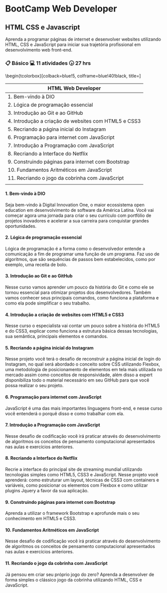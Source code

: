 # BootCamp Web Developer

## HTML CSS e Javascript

Aprenda a programar páginas de internet e desenvolver websites utilizando HTML, CSS e JavaScript para iniciar sua trajetória profissional em desenvolvimento web front-end.

### :clipboard: Básico  :computer: 11 atividades  :clock430: 27 hrs

\begin{tcolorbox}[colback=blue!5,
colframe=blue!40!black, title=]

| HTML Web Developer                  |
|-------------------------------------|
| 1. Bem-vindo à DIO                  |
| 2. Lógica de programação essencial  |
| 3. Introdução ao Git e ao GitHub    |
| 4. Introdução a criação de websites com HTML5 e CSS3 |
| 5. Recriando a página inicial do Instagram |
| 6. Programação para internet com JavaScript |
| 7. Introdução a Programação com JavaScript |
| 8. Recriando a Interface do Netflix |
| 9. Construindo páginas para internet com Bootstrap |
| 10. Fundamentos Aritméticos em JavaScript |
| 11. Recriando o jogo da cobrinha com JavaScript |
|   |

####  1. Bem-vindo à DIO 
Seja bem-vindo à Digital Innovation One, o maior ecossistema open education em desenvolvimento de software da América Latina. Você vai começar agora uma jornada para criar o seu currículo com portfólio de projetos inovadores e acelerar a sua carreira para conquistar grandes oportunidades.

#### 2. Lógica de programação essencial

Lógica de programação é a forma como o desenvolvedor entende a comunicação a fim de programar uma função de um programa. Faz uso de algoritmos, que são sequências de passos bem estabelecidos, como por exemplo, uma receita de bolo.

#### 3. Introdução ao Git e ao GitHub

Nesse curso vamos aprender um pouco da história do Git e como ele se tornou essencial para otimizar projetos dos desenvolvedores. Também vamos conhecer seus principais comandos, como funciona a plataforma e como ela pode simplificar o seu trabalho.

#### 4. Introdução a criação de websites com HTML5 e CSS3

Nesse curso o especialista vai contar um pouco sobre a história do HTML5 e do CSS3, explicar como funciona a estrutura básica dessas tecnologias, sua semântica, principais elementos e comandos.

#### 5. Recriando a página inicial do Instagram

Nesse projeto você terá o desafio de reconstruir a página inicial de login do Instagram, no qual será abordado o conceito sobre CSS utilizando Flexbox, uma metodologia de posicionamento de elementos em tela mais utilizada no mercado assim como conceitos de responsividade, além disso a expert disponibiliza todo o material necessário em seu GitHub para que você possa realizar o seu projeto.

#### 6. Programação para internet com JavaScript

JavaScript é uma das mais importantes linguagens front-end, e nesse curso você entenderá o porquê disso e como trabalhar com ela.

#### 7. Introdução a Programação com JavaScript

Nesse desafio de codificação você irá praticar através do desenvolvimento de algoritmos os conceitos de pensamento computacional apresentados nas aulas e exercícios anteriores.

#### 8. Recriando a Interface do Netflix

Recrie a interface do principal site de streaming mundial utilizando tecnologias simples como HTML5, CSS3 e JavaScript. Nesse projeto você aprenderá: como estruturar um layout, técnicas de CSS3 com containers e variáveis, como posicionar os elementos com Flexbox e como utilizar plugins Jquery a favor da sua aplicação.

#### 9. Construindo páginas para internet com Bootstrap

Aprenda a utilizar o framework Bootstrap e aprofunde mais o seu conhecimento em HTML5 e CSS3.

#### 10. Fundamentos Aritméticos em JavaScript

Nesse desafio de codificação você irá praticar através do desenvolvimento de algoritmos os conceitos de pensamento computacional apresentados nas aulas e exercícios anteriores.

#### 11. Recriando o jogo da cobrinha com JavaScript

Já pensou em criar seu próprio jogo do zero? Aprenda a desenvolver de forma simples o clássico jogo da cobrinha utilizando HTML, CSS e JavaScript.

